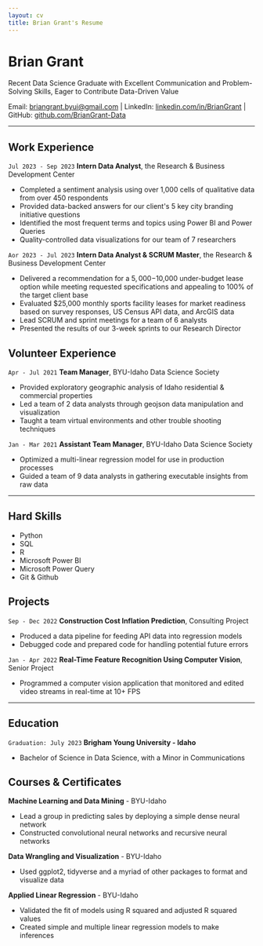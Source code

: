 ```yaml
---
layout: cv
title: Brian Grant's Resume
---
```


# Brian Grant
Recent Data Science Graduate with Excellent Communication and Problem-Solving Skills, Eager to Contribute Data-Driven Value
<div id="webaddress">
Email: <a href="mailto:briangrant.byui@gmail.com">briangrant.byui@gmail.com</a>
| LinkedIn: <a href="https://linkedin.com/in/BrianGrant">linkedin.com/in/BrianGrant</a>
| GitHub: <a href="https://github.com/BrianGrant-Data">github.com/BrianGrant-Data</a>

</div>

<!-- https://www.monique.tech/the-art-of-markdown -->


---


## Work Experience
`Jul 2023 - Sep 2023`
__Intern Data Analyst__, the Research & Business Development Center
- Completed a sentiment analysis using over 1,000 cells of qualitative data from over 450 respondents
- Provided data-backed answers for our client's 5 key city branding initiative questions
- Identified the most frequent terms and topics using Power BI and Power Queries
- Quality-controlled data visualizations for our team of 7 researchers

`Aor 2023 - Jul 2023`
__Intern Data Analyst & SCRUM Master__, the Research & Business Development Center
- Delivered a recommendation for a $5,000-$10,000 under-budget lease option while meeting requested specifications and appealing to 100% of the target client base
- Evaluated $25,000 monthly sports facility leases for market readiness based on survey responses, US Census API data, and ArcGIS data
- Lead SCRUM and sprint meetings for a team of 6 analysts 
- Presented the results of our 3-week sprints to our Research Director


## Volunteer Experience
`Apr - Jul 2021`
__Team Manager__, BYU-Idaho Data Science Society
- Provided exploratory geographic analysis of Idaho residential & commercial properties
- Led a team of 2 data analysts through geojson data manipulation and visualization
- Taught a team virtual environments and other trouble shooting techniques

`Jan - Mar 2021`
__Assistant Team Manager__, BYU-Idaho Data Science Society
- Optimized a multi-linear regression model for use in production processes
- Guided a team of 9 data analysts in gathering executable insights from raw data


---


## Hard Skills
- Python
- SQL
- R
- Microsoft Power BI
- Microsoft Power Query
- Git & Github


## Projects
`Sep - Dec 2022`
__Construction Cost Inflation Prediction__, Consulting Project
- Produced a data pipeline for feeding API data into regression models
- Debugged code and prepared code for handling potential future errors

`Jan - Apr 2022`
__Real-Time Feature Recognition Using Computer Vision__, Senior Project
- Programmed a computer vision application that monitored and edited video streams in real-time at 10+ FPS


---


## Education 
`Graduation: July 2023`
__Brigham Young University - Idaho__
- Bachelor of Science in Data Science, with a Minor in Communications



## Courses & Certificates
__Machine Learning and Data Mining__ - BYU-Idaho
- Lead a group in predicting sales by deploying a simple dense neural network
- Constructed convolutional neural networks and recursive neural networks

__Data Wrangling and Visualization__ - BYU-Idaho
- Used ggplot2, tidyverse and a myriad of other packages to format and visualize data

__Applied Linear Regression__ - BYU-Idaho
- Validated the fit of models using R squared and adjusted R squared values
- Created simple and multiple linear regression models to make inferences
